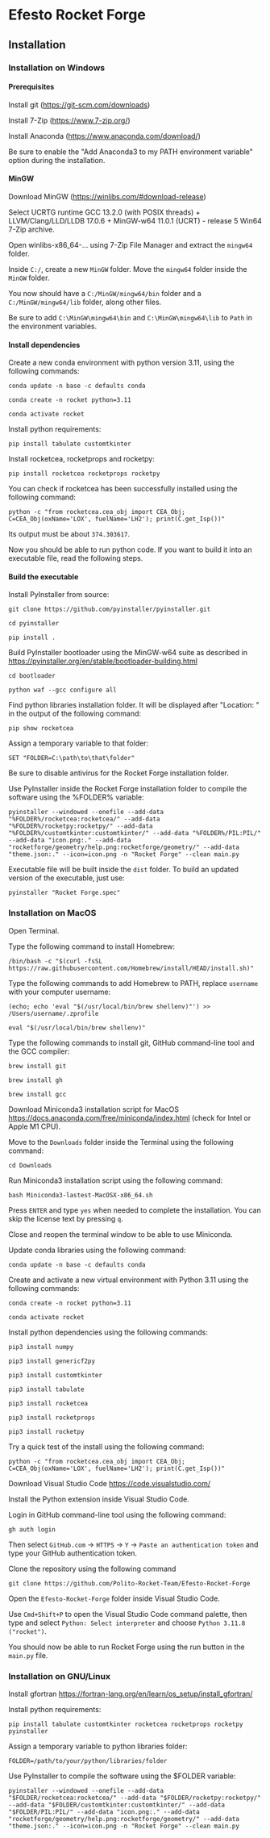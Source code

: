 # Efesto Rocket Forge

## Installation

### Installation on Windows

#### Prerequisites
Install git (https://git-scm.com/downloads)

Install 7-Zip (https://www.7-zip.org/)

Install Anaconda (https://www.anaconda.com/download/)

Be sure to enable the "Add Anaconda3 to my PATH environment variable" option during the installation.

#### MinGW

Download MinGW (https://winlibs.com/#download-release)

Select UCRTG runtime GCC 13.2.0 (with POSIX threads) + LLVM/Clang/LLD/LLDB 17.0.6 + MinGW-w64 11.0.1 (UCRT) - release 5 Win64 7-Zip archive.

Open winlibs-x86_64-... using 7-Zip File Manager and extract the `mingw64` folder.

Inside `C:/`, create a new `MinGW` folder. Move the `mingw64` folder inside the `MinGW` folder.

You now should have a `C:/MinGW/mingw64/bin` folder and a `C:/MinGW/mingw64/lib` folder, along other files.

Be sure to add `C:\MinGW\mingw64\bin` and `C:\MinGW\mingw64\lib` to `Path` in the environment variables.

#### Install dependencies

Create a new conda environment with python version 3.11, using the following commands:
```
conda update -n base -c defaults conda

conda create -n rocket python=3.11

conda activate rocket
```

Install python requirements:
```
pip install tabulate customtkinter
```

Install rocketcea, rocketprops and rocketpy:  
```
pip install rocketcea rocketprops rocketpy
```

You can check if rocketcea has been successfully installed using the following command:
```
python -c "from rocketcea.cea_obj import CEA_Obj; C=CEA_Obj(oxName='LOX', fuelName='LH2'); print(C.get_Isp())"
```
Its output must be about `374.303617`.

Now you should be able to run python code. If you want to build it into an executable file, read the following steps.

#### Build the executable

Install PyInstaller from source:
```
git clone https://github.com/pyinstaller/pyinstaller.git

cd pyinstaller

pip install .
```

Build PyInstaller bootloader using the MinGW-w64 suite as described in <https://pyinstaller.org/en/stable/bootloader-building.html>
```
cd bootloader

python waf --gcc configure all
```

Find python libraries installation folder. It will be displayed after "Location: " in the output of the following command:
```
pip show rocketcea
```

Assign a temporary variable to that folder:
```
SET "FOLDER=C:\path\to\that\folder"
```

Be sure to disable antivirus for the Rocket Forge installation folder.

Use PyInstaller inside the Rocket Forge installation folder to compile the software using the %FOLDER% variable:
```
pyinstaller --windowed --onefile --add-data "%FOLDER%/rocketcea:rocketcea/" --add-data "%FOLDER%/rocketpy:rocketpy/" --add-data "%FOLDER%/customtkinter:customtkinter/" --add-data "%FOLDER%/PIL:PIL/" --add-data "icon.png:." --add-data "rocketforge/geometry/help.png:rocketforge/geometry/" --add-data "theme.json:." --icon=icon.png -n "Rocket Forge" --clean main.py 
```
Executable file will be built inside the `dist` folder. To build an updated version of the executable, just use:
```
pyinstaller "Rocket Forge.spec"
```

### Installation on MacOS
Open Terminal.

Type the following command to install Homebrew:
```
/bin/bash -c "$(curl -fsSL https://raw.githubusercontent.com/Homebrew/install/HEAD/install.sh)"
```
Type the following commands to add Homebrew to PATH, replace `username` with your computer username:
```
(echo; echo 'eval "$(/usr/local/bin/brew shellenv)"') >> /Users/username/.zprofile

eval "$(/usr/local/bin/brew shellenv)"
```
Type the following commands to install git, GitHub command-line tool and the GCC compiler:
```
brew install git

brew install gh

brew install gcc
```
Download Miniconda3 installation script for MacOS https://docs.anaconda.com/free/miniconda/index.html (check for Intel or Apple M1 CPU).

Move to the `Downloads` folder inside the Terminal using the following command:
```
cd Downloads
```
Run Miniconda3 installation script using the following command:
```
bash Miniconda3-lastest-MacOSX-x86_64.sh
```
Press `ENTER` and type `yes` when needed to complete the installation. You can skip the license text by pressing `q`.

Close and reopen the terminal window to be able to use Miniconda.

Update conda libraries using the following command:
```
conda update -n base -c defaults conda
```
Create and activate a new virtual environment with Python 3.11 using the following commands:
```
conda create -n rocket python=3.11

conda activate rocket
```
Install python dependencies using the following commands:
```
pip3 install numpy

pip3 install genericf2py

pip3 install customtkinter

pip3 install tabulate

pip3 install rocketcea

pip3 install rocketprops

pip3 install rocketpy
```
Try a quick test of the install using the following command:
```
python -c "from rocketcea.cea_obj import CEA_Obj; C=CEA_Obj(oxName='LOX', fuelName='LH2'); print(C.get_Isp())"
```
Download Visual Studio Code https://code.visualstudio.com/

Install the Python extension inside Visual Studio Code.

Login in GitHub command-line tool using the following command:
```
gh auth login
```
Then select `GitHub.com` -> `HTTPS` -> `Y` -> `Paste an authentication token` and type your GitHub authentication token.

Clone the repository using the following command
```
git clone https://github.com/Polito-Rocket-Team/Efesto-Rocket-Forge
```
Open the `Efesto-Rocket-Forge` folder inside Visual Studio Code.

Use `Cmd+Shift+P` to open the Visual Studio Code command palette, then type and select `Python: Select interpreter` and choose `Python 3.11.8 ("rocket")`.

You should now be able to run Rocket Forge using the run button in the `main.py` file.

### Installation on GNU/Linux

Install gfortran <https://fortran-lang.org/en/learn/os_setup/install_gfortran/>

Install python requirements:
```
pip install tabulate customtkinter rocketcea rocketprops rocketpy pyinstaller
```
Assign a temporary variable to python libraries folder:
```
FOLDER=/path/to/your/python/libraries/folder
```
Use PyInstaller to compile the software using the $FOLDER variable:
```
pyinstaller --windowed --onefile --add-data "$FOLDER/rocketcea:rocketcea/" --add-data "$FOLDER/rocketpy:rocketpy/" --add-data "$FOLDER/customtkinter:customtkinter/" --add-data "$FOLDER/PIL:PIL/" --add-data "icon.png:." --add-data "rocketforge/geometry/help.png:rocketforge/geometry/" --add-data "theme.json:." --icon=icon.png -n "Rocket Forge" --clean main.py 
```
